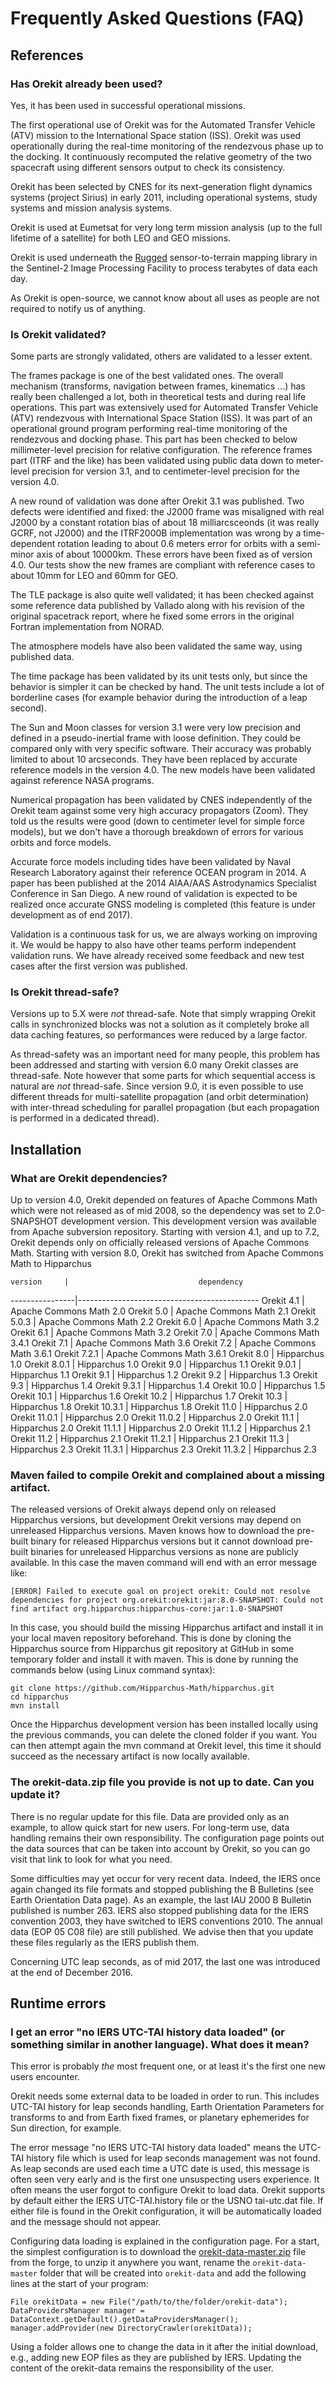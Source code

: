 <!--- Copyright 2002-2023 CS GROUP
  Licensed under the Apache License, Version 2.0 (the "License");
  you may not use this file except in compliance with the License.
  You may obtain a copy of the License at
  
    http://www.apache.org/licenses/LICENSE-2.0
  
  Unless required by applicable law or agreed to in writing, software
  distributed under the License is distributed on an "AS IS" BASIS,
  WITHOUT WARRANTIES OR CONDITIONS OF ANY KIND, either express or implied.
  See the License for the specific language governing permissions and
  limitations under the License.
-->

# Frequently Asked Questions (FAQ)

## References

### Has Orekit already been used?

Yes, it has been used in successful operational missions.

The first operational use of Orekit was for the Automated Transfer
Vehicle (ATV) mission to the International Space station (ISS). Orekit
was used operationally during the real-time monitoring of the rendezvous
phase up to the docking. It continuously recomputed the relative geometry
of the two spacecraft using different sensors output to check its
consistency.

Orekit has been selected by CNES for its next-generation flight
dynamics systems (project Sirius) in early 2011, including operational
systems, study systems and mission analysis systems.

Orekit is used at Eumetsat for very long term mission analysis (up to
the full lifetime of a satellite) for both LEO and GEO missions.

Orekit is used underneath the [Rugged](https://www.orekit.org/rugged/) sensor-to-terrain mapping library in the
Sentinel-2 Image Processing Facility to process terabytes of data each day.

As Orekit is open-source, we cannot know about all uses as people are
not required to notify us of anything.

### Is Orekit validated?

Some parts are strongly validated, others are validated to a lesser extent.

The frames package is one of the best validated ones. The overall mechanism
(transforms, navigation between frames, kinematics ...) has really been challenged
a lot, both in theoretical tests and during real life operations. This part was
extensively used for Automated Transfer Vehicle (ATV) rendezvous with International
Space Station (ISS). It was part of an operational ground program performing real-time
monitoring of the rendezvous and docking phase. This part has been checked to
below millimeter-level precision for relative configuration. The reference frames part (ITRF
and the like) has been validated using public data down to meter-level precision for
version 3.1, and to centimeter-level precision for the version 4.0.

A new round of validation was done after Orekit 3.1 was published. Two
defects were identified and fixed: the J2000 frame was misaligned with real J2000
by a constant rotation bias of about 18 milliarcsceonds (it was really GCRF, not J2000)
and the ITRF2000B implementation was wrong by a time-dependent rotation leading to about
0.6 meters error for orbits with a semi-minor axis of about 10000km. These errors have
been fixed as of version 4.0. Our tests show the new frames are compliant with reference
cases to about 10mm for LEO and 60mm for GEO.

The TLE package is also quite well validated; it has been checked against some reference
data published by Vallado along with his revision of the original spacetrack report, where
he fixed some errors in the original Fortran implementation from NORAD.

The atmosphere models have also been validated the same way, using published data.

The time package has been validated by its unit tests only, but since the behavior is
simpler it can be checked by hand. The unit tests include a lot of borderline cases
(for example behavior during the introduction of a leap second).

The Sun and Moon classes for version 3.1 were very low precision and defined in a
pseudo-inertial frame with loose definition. They could be compared only with very specific
software. Their accuracy was probably limited to about 10 arcseconds. They have been replaced
by accurate reference models in the version 4.0. The new models have been validated against
reference NASA programs.

Numerical propagation has been validated by CNES independently of the Orekit team against
some very high accuracy propagators (Zoom). They told us the results were good (down to
centimeter level for simple force models), but we don't have a thorough breakdown of errors
for various orbits and force models.

Accurate force models including tides have been validated by Naval Research Laboratory against
their reference OCEAN program in 2014. A paper has been published at the 2014 AIAA/AAS Astrodynamics
Specialist Conference in San Diego. A new round of validation is expected to be realized
once accurate GNSS modeling is completed (this feature is under development as of end 2017).

Validation is a continuous task for us, we are always working on improving it. We would be
happy to also have other teams perform independent validation runs. We have already received
some feedback and new test cases after the first version was published.

### Is Orekit thread-safe?

Versions up to 5.X were *not* thread-safe. Note that simply wrapping Orekit calls
in synchronized blocks was not a solution as it completely broke all data caching features,
so performances were reduced by a large factor.

As thread-safety was an important need for many people, this problem has been addressed and
starting with version 6.0 many Orekit classes are thread-safe. Note however that some parts
for which sequential access is natural are <em>not</em> thread-safe. Since version 9.0,
it is even possible to use different threads for multi-satellite propagation (and orbit
determination) with inter-thread scheduling for parallel propagation (but each propagation
is performed in a dedicated thread).

## Installation

### What are Orekit dependencies?

Up to version 4.0, Orekit depended on features of Apache Commons Math which were not released
as of mid 2008, so the dependency was set to 2.0-SNAPSHOT development version.
This development version was available from Apache subversion repository. Starting
with version 4.1, and up to 7.2, Orekit depends only on officially released versions of
Apache Commons Math. Starting with version 8.0, Orekit has switched from Apache Commons
Math to Hipparchus

    version     |                             dependency
----------------|---------------------------------------------
  Orekit 4.1    | Apache Commons Math 2.0
  Orekit 5.0    | Apache Commons Math 2.1
  Orekit 5.0.3  | Apache Commons Math 2.2
  Orekit 6.0    | Apache Commons Math 3.2
  Orekit 6.1    | Apache Commons Math 3.2
  Orekit 7.0    | Apache Commons Math 3.4.1
  Orekit 7.1    | Apache Commons Math 3.6
  Orekit 7.2    | Apache Commons Math 3.6.1
  Orekit 7.2.1  | Apache Commons Math 3.6.1
  Orekit 8.0    | Hipparchus          1.0
  Orekit 8.0.1  | Hipparchus          1.0
  Orekit 9.0    | Hipparchus          1.1
  Orekit 9.0.1  | Hipparchus          1.1
  Orekit 9.1    | Hipparchus          1.2
  Orekit 9.2    | Hipparchus          1.3
  Orekit 9.3    | Hipparchus          1.4
  Orekit 9.3.1  | Hipparchus          1.4
  Orekit 10.0   | Hipparchus          1.5
  Orekit 10.1   | Hipparchus          1.6
  Orekit 10.2   | Hipparchus          1.7
  Orekit 10.3   | Hipparchus          1.8
  Orekit 10.3.1 | Hipparchus          1.8
  Orekit 11.0   | Hipparchus          2.0
  Orekit 11.0.1 | Hipparchus          2.0
  Orekit 11.0.2 | Hipparchus          2.0
  Orekit 11.1   | Hipparchus          2.0
  Orekit 11.1.1 | Hipparchus          2.0
  Orekit 11.1.2 | Hipparchus          2.1
  Orekit 11.2   | Hipparchus          2.1
  Orekit 11.2.1 | Hipparchus          2.1
  Orekit 11.3   | Hipparchus          2.3
  Orekit 11.3.1 | Hipparchus          2.3
  Orekit 11.3.2 | Hipparchus          2.3

### Maven failed to compile Orekit and complained about a missing artifact.

The released versions of Orekit always depend only on released Hipparchus
versions, but development Orekit versions may depend on unreleased Hipparchus
versions. Maven knows how to download the pre-built binary for
released Hipparchus versions but it cannot download
pre-built binaries for unreleased Hipparchus versions as none are
publicly available. In this case the maven command will end with an error message
like:

    [ERROR] Failed to execute goal on project orekit: Could not resolve dependencies for project org.orekit:orekit:jar:8.0-SNAPSHOT: Could not find artifact org.hipparchus:hipparchus-core:jar:1.0-SNAPSHOT

In this case, you should build the missing Hipparchus artifact and
install it in your local maven repository beforehand. This is done by cloning
the Hipparchus source from Hipparchus git repository at GitHub in some
temporary folder and install it with maven. This is done by
running the commands below (using Linux command syntax):

    git clone https://github.com/Hipparchus-Math/hipparchus.git
    cd hipparchus
    mvn install

Once the Hipparchus development version has been installed locally using
the previous commands, you can delete the cloned folder if you want. You can then
attempt again the mvn command at Orekit level, this time it should succeed as the
necessary artifact is now locally available.

### The orekit-data.zip file you provide is not up to date. Can you update it?

There is no regular update for this file. Data are provided only as an example, to allow quick
start for new users. For long-term use, data handling remains their own responsibility. The
configuration page points out the data sources that can be taken into account by Orekit, so you
can go visit that link to look for what you need.

Some difficulties may yet occur for very recent data. Indeed, the IERS once again changed its
file formats and stopped publishing the B Bulletins (see Earth Orientation Data page). As an
example, the last IAU 2000 B Bulletin published is number 263. IERS also stopped publishing
data for the IERS convention 2003, they have switched to IERS conventions 2010. The annual data
(EOP 05 C08 file) are still published. We advise then that you update these files regularly as
the IERS publish them.

Concerning UTC leap seconds, as of mid 2017, the last one was introduced at the end of December 2016.

## Runtime errors

### I get an error "no IERS UTC-TAI history data loaded" (or something similar in another language). What does it mean?

This error is probably *the* most frequent one, or at least it's the first one new users encounter.

Orekit needs some external data to be loaded in order to run. This includes UTC-TAI history for leap
seconds handling, Earth Orientation Parameters for transforms to and from Earth fixed frames, or planetary
ephemerides for Sun direction, for example.

The error message "no IERS UTC-TAI history data loaded" means the UTC-TAI history file which is used for leap
seconds management was not found. As leap seconds are used each time a UTC date is used, this message is
often seen very early and is the first one unsuspecting users experience. It often means the user forgot
to configure Orekit to load data. Orekit supports by default either the IERS UTC-TAI.history file or the
USNO tai-utc.dat file. If either file is found in the Orekit configuration, it will be automatically loaded
and the message should not appear.

Configuring data loading is explained in the configuration page. For a start, the simplest configuration
 is to download the [orekit-data-master.zip](https://gitlab.orekit.org/orekit/orekit-data/-/archive/master/orekit-data-master.zip)
file from the forge, to unzip it anywhere you want, rename the `orekit-data-master` folder that will be created
into `orekit-data` and add the following lines at the start of your program:

    File orekitData = new File("/path/to/the/folder/orekit-data");
    DataProvidersManager manager = DataContext.getDefault().getDataProvidersManager();
    manager.addProvider(new DirectoryCrawler(orekitData));

Using a folder allows one to change the data in it after the initial download, e.g., adding new EOP files as they
are published by IERS. Updating the content of the orekit-data remains the responsibility of the user.
